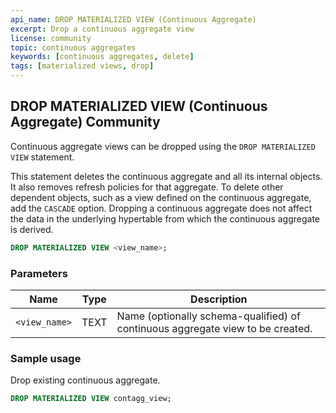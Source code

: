 ```yaml
---
api_name: DROP MATERIALIZED VIEW (Continuous Aggregate)
excerpt: Drop a continuous aggregate view
license: community
topic: continuous aggregates
keywords: [continuous aggregates, delete]
tags: [materialized views, drop]
---
```


## DROP MATERIALIZED VIEW (Continuous Aggregate) <tag type="community">Community</tag> 
Continuous aggregate views can be dropped using the `DROP MATERIALIZED VIEW` statement.

This statement deletes the continuous aggregate and all its internal
objects. It also removes refresh policies for that
aggregate. To delete other dependent objects, such as a view
defined on the continuous aggregate, add the `CASCADE`
option. Dropping a continuous aggregate does not affect the data in
the underlying hypertable from which the continuous aggregate is
derived.

``` sql
DROP MATERIALIZED VIEW <view_name>;
```
### Parameters
|Name|Type|Description|
|---|---|---|
| `<view_name>` | TEXT | Name (optionally schema-qualified) of continuous aggregate view to be created.|

### Sample usage 
Drop existing continuous aggregate.

```sql
DROP MATERIALIZED VIEW contagg_view;
```
